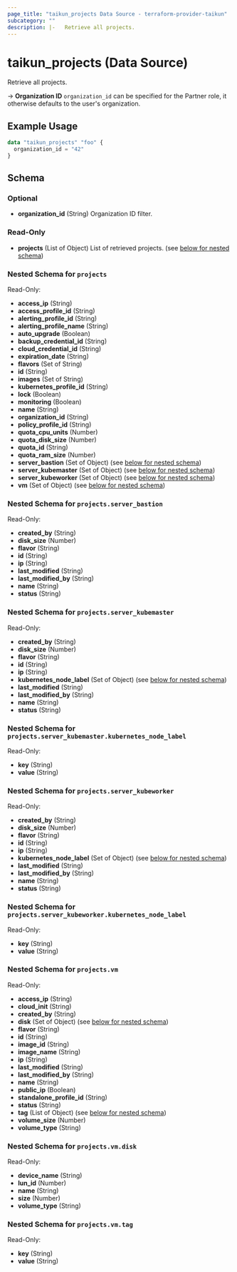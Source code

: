 ```yaml
---
page_title: "taikun_projects Data Source - terraform-provider-taikun"
subcategory: ""
description: |-   Retrieve all projects.
---
```


# taikun_projects (Data Source)

Retrieve all projects.

-> **Organization ID** `organization_id` can be specified for the Partner role, it otherwise defaults to the user's organization.

## Example Usage

```terraform
data "taikun_projects" "foo" {
  organization_id = "42"
}
```

<!-- schema generated by tfplugindocs -->
## Schema

### Optional

- **organization_id** (String) Organization ID filter.

### Read-Only

- **projects** (List of Object) List of retrieved projects. (see [below for nested schema](#nestedatt--projects))

<a id="nestedatt--projects"></a>
### Nested Schema for `projects`

Read-Only:

- **access_ip** (String)
- **access_profile_id** (String)
- **alerting_profile_id** (String)
- **alerting_profile_name** (String)
- **auto_upgrade** (Boolean)
- **backup_credential_id** (String)
- **cloud_credential_id** (String)
- **expiration_date** (String)
- **flavors** (Set of String)
- **id** (String)
- **images** (Set of String)
- **kubernetes_profile_id** (String)
- **lock** (Boolean)
- **monitoring** (Boolean)
- **name** (String)
- **organization_id** (String)
- **policy_profile_id** (String)
- **quota_cpu_units** (Number)
- **quota_disk_size** (Number)
- **quota_id** (String)
- **quota_ram_size** (Number)
- **server_bastion** (Set of Object) (see [below for nested schema](#nestedobjatt--projects--server_bastion))
- **server_kubemaster** (Set of Object) (see [below for nested schema](#nestedobjatt--projects--server_kubemaster))
- **server_kubeworker** (Set of Object) (see [below for nested schema](#nestedobjatt--projects--server_kubeworker))
- **vm** (Set of Object) (see [below for nested schema](#nestedobjatt--projects--vm))

<a id="nestedobjatt--projects--server_bastion"></a>
### Nested Schema for `projects.server_bastion`

Read-Only:

- **created_by** (String)
- **disk_size** (Number)
- **flavor** (String)
- **id** (String)
- **ip** (String)
- **last_modified** (String)
- **last_modified_by** (String)
- **name** (String)
- **status** (String)


<a id="nestedobjatt--projects--server_kubemaster"></a>
### Nested Schema for `projects.server_kubemaster`

Read-Only:

- **created_by** (String)
- **disk_size** (Number)
- **flavor** (String)
- **id** (String)
- **ip** (String)
- **kubernetes_node_label** (Set of Object) (see [below for nested schema](#nestedobjatt--projects--server_kubemaster--kubernetes_node_label))
- **last_modified** (String)
- **last_modified_by** (String)
- **name** (String)
- **status** (String)

<a id="nestedobjatt--projects--server_kubemaster--kubernetes_node_label"></a>
### Nested Schema for `projects.server_kubemaster.kubernetes_node_label`

Read-Only:

- **key** (String)
- **value** (String)



<a id="nestedobjatt--projects--server_kubeworker"></a>
### Nested Schema for `projects.server_kubeworker`

Read-Only:

- **created_by** (String)
- **disk_size** (Number)
- **flavor** (String)
- **id** (String)
- **ip** (String)
- **kubernetes_node_label** (Set of Object) (see [below for nested schema](#nestedobjatt--projects--server_kubeworker--kubernetes_node_label))
- **last_modified** (String)
- **last_modified_by** (String)
- **name** (String)
- **status** (String)

<a id="nestedobjatt--projects--server_kubeworker--kubernetes_node_label"></a>
### Nested Schema for `projects.server_kubeworker.kubernetes_node_label`

Read-Only:

- **key** (String)
- **value** (String)



<a id="nestedobjatt--projects--vm"></a>
### Nested Schema for `projects.vm`

Read-Only:

- **access_ip** (String)
- **cloud_init** (String)
- **created_by** (String)
- **disk** (Set of Object) (see [below for nested schema](#nestedobjatt--projects--vm--disk))
- **flavor** (String)
- **id** (String)
- **image_id** (String)
- **image_name** (String)
- **ip** (String)
- **last_modified** (String)
- **last_modified_by** (String)
- **name** (String)
- **public_ip** (Boolean)
- **standalone_profile_id** (String)
- **status** (String)
- **tag** (List of Object) (see [below for nested schema](#nestedobjatt--projects--vm--tag))
- **volume_size** (Number)
- **volume_type** (String)

<a id="nestedobjatt--projects--vm--disk"></a>
### Nested Schema for `projects.vm.disk`

Read-Only:

- **device_name** (String)
- **lun_id** (Number)
- **name** (String)
- **size** (Number)
- **volume_type** (String)


<a id="nestedobjatt--projects--vm--tag"></a>
### Nested Schema for `projects.vm.tag`

Read-Only:

- **key** (String)
- **value** (String)


